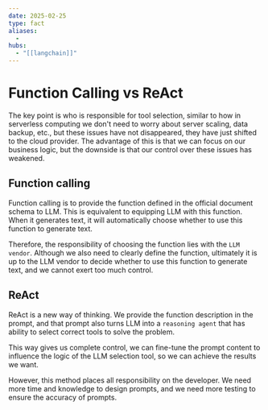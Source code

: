 ```yaml
---
date: 2025-02-25
type: fact
aliases:
  -
hubs:
  - "[[langchain]]"
---
```


# Function Calling vs ReAct

The key point is who is responsible for tool selection, similar to how in serverless computing we don't need to worry about server scaling, data backup, etc., but these issues have not disappeared, they have just shifted to the cloud provider. The advantage of this is that we can focus on our business logic, but the downside is that our control over these issues has weakened.


## Function calling

Function calling is to provide the function defined in the official document schema to LLM. This is equivalent to equipping LLM with this function. When it generates text, it will automatically choose whether to use this function to generate text.

Therefore, the responsibility of choosing the function lies with the `LLM vendor`. Although we also need to clearly define the function, ultimately it is up to the LLM vendor to decide whether to use this function to generate text, and we cannot exert too much control.


## ReAct

ReAct is a new way of thinking. We provide the function description in the prompt, and that prompt also turns LLM into a `reasoning agent` that has ability to select correct tools to solve the problem.

This way gives us complete control, we can fine-tune the prompt content to influence the logic of the LLM selection tool, so we can achieve the results we want.

However, this method places all responsibility on the developer. We need more time and knowledge to design prompts, and we need more testing to ensure the accuracy of prompts.

